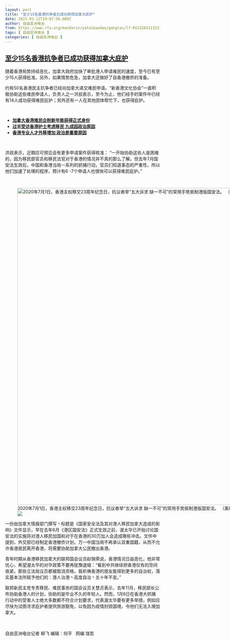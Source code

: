 ```yaml
---
layout: post
title: "至少15名香港抗争者已成功获得加拿大庇护"
date: 2021-01-12T19:07:56.000Z
author: 自由亚洲电台
from: https://www.rfa.org/mandarin/yataibaodao/gangtai/lf-01122021132319.html
tags: [ 自由亚洲电台 ]
categories: [ 自由亚洲电台 ]
---
```

<!--1610478476000-->
[至少15名香港抗争者已成功获得加拿大庇护](https://www.rfa.org/mandarin/yataibaodao/gangtai/lf-01122021132319.html)
------

<div>
<p></p><p>随着香港局势持续恶化，加拿大政府加快了审批港人申请难民的速度，至今已有至少15人获得批准。另外，如果情势危急，加拿大还做好了自香港撤侨的准备。</p><p>约有50名香港民主抗争者已经向加拿大递交难民申请。“新香港文化协会”一直积极协助这些难民申请人，负责人之一洪叔表示，至今为止，他们经手的案件中已经有14人成功获得难民庇护；另外还有一人在其他团体帮忙下，也获得庇护。</p><p><br/></p><ul><li><strong><a href="https://www.rfa.org/mandarin/yataibaodao/gangtai/lf-12312020112851.html">加拿大香港难民企盼新年能获得正式身份</a></strong></li><li><strong><a href="https://www.rfa.org/mandarin/Xinwen/wul0108c-01082021043743.html">过半受访香港护士考虑移民 九成因政治原因</a></strong></li><li><a href="https://www.rfa.org/mandarin/Xinwen/3-01032021100427.html"><strong>香港专业人才外移增加 政治是重要原因</strong></a></li></ul><p><br/></p><p>洪叔表示，近期应可预见会有更多申请案件获得核准： “一开始协助这些人是困难的，因为移民部官员和移民法官对于香港的情况并不真的那么了解。但去年7月国安法生效后，中国和香港当局一系列的抓捕行动，官员们知道事态的严重性，所以他们加速了处理的程序，预计有6 -7个申请人也很快可以获得难民庇护。”</p><p><br/></p><p><figure class="image-richtext image-inline captioned" style="width:1500px;"><img alt="2020年7月1日，香港主权移交23周年纪念日，抗议者举“五大诉求 缺一不可”的常用手势抵制港版国安法。 （美联社）" height="1029" src="https://www.rfa.org/mandarin/yataibaodao/gangtai/lf-01122021132319.html/ap20183375210876.jpg/@@images/497a2548-e39e-4f25-895d-800e83560cd6.jpeg" title="AP20183375210876.jpg" width="1500"/><figcaption class="image-caption">2020年7月1日，香港主权移交23周年纪念日，抗议者举“五大诉求 缺一不可”的常用手势抵制港版国安法。 （美联社）</figcaption><small></small><div id="zoomattribute"><a data-caption="2020年7月1日，香港主权移交23周年纪念日，抗议者举“五大诉求 缺一不可”的常用手势抵制港版国安法。 （美联社）" data-fancybox="" href="https://www.rfa.org/mandarin/yataibaodao/gangtai/lf-01122021132319.html/ap20183375210876.jpg" id="single_image" title="2020年7月1日，香港主权移交23周年纪念日，抗议者举“五大诉求 缺一不可”的常用手势抵制港版国安法。 （美联社）"><img src="/++plone++rfa-resources/img/icon-zoom.png"/></a></div></figure></p><p>一份由加拿大情报部门撰写丶标题是《国家安全法及其对港人移民加拿大造成的影响》文件显示，早在去年6月《港区国安法》正式生效之前，渥太华已开始讨论国安法的实施将对港人移民加国和对于在香港的30万加人会造成哪些冲击。文件中提到，外交部已经制定香港撤侨计划，万一中国当局不再承认双重国籍，从而不允许香港居民离开香港，将需要协助加拿大公民撤出香港。</p><p>青年时期从香港移民加拿大的联邦国会议员赵锦荣说，香港情况日益恶化，他非常忧心，希望渥太华的对华政策不要再犹豫退缩：“看到中共继续把香港仅有的空间收紧，那些立法局议员都被取消资格，我祈祷香港的朋友能得到更多的自治权，落实基本法所赋予他们的：港人治港丶高度自治丶五十年不变。”</p><p>联邦新民主党专责移民、难民事务的国会议员关慧贞表示，去年11月，移民部长公布协助香港人的计划，协助的是毕业不久的年轻人。然而，1月6日在香港大抓捕行动中的受害人士绝大多数都不符合计划要求，代表渥太华要有更多举措，例如应尽快为试图寻求庇护者提供旅游豁免，以免因为疫情封锁国境，令他们无法入境加拿大。</p><p><br/><br/>自由亚洲电台记者 柳飞 编辑：何平   网编 瑞哲</p><p></p>
</div>
